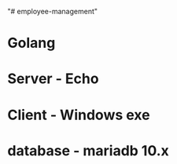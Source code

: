 "# employee-management" 

# Golang

# Server - Echo

# Client - Windows exe

# database - mariadb 10.x




